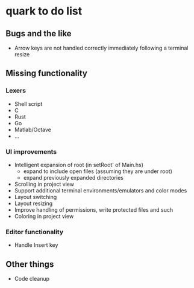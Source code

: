 # quark to do list

## Bugs and the like

- Arrow keys are not handled correctly immediately following a terminal resize

## Missing functionality

### Lexers

- Shell script
- C
- Rust
- Go
- Matlab/Octave
- ...

### UI improvements

- Intelligent expansion of root (in setRoot' of Main.hs)
  - expand to include open files (assuming they are under root)
  - expand previously expanded directories
- Scrolling in project view
- Support additional terminal environments/emulators and color modes
- Layout switching
- Layout resizing
- Improve handling of permissions, write protected files and such
- Coloring in project view

### Editor functionality

- Handle Insert key

## Other things

- Code cleanup